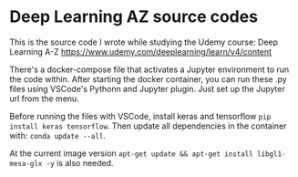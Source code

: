 # Deep Learning AZ source codes

This is the source code I wrote while studying the Udemy course: Deep Learning A-Z https://www.udemy.com/deeplearning/learn/v4/content

There's a docker-compose file that activates a Jupyter environment to run the code within. After starting the docker container, you can run these .py files using VSCode's Pythonn and Jupyter plugin. Just set up the Jupyter url from the menu.

Before running the files with VSCode, install keras and tensorflow `pip install keras tensorflow`. Then update all dependencies in the container with: `conda update --all`.

At the current image version `apt-get update && apt-get install libgl1-mesa-glx -y` is also needed. 


